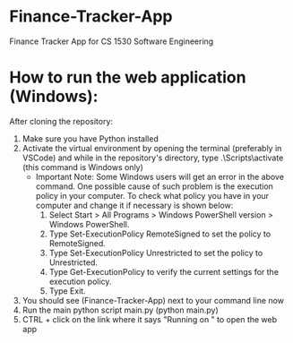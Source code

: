 # Finance-Tracker-App
Finance Tracker App for CS 1530 Software Engineering

# How to run the web application (Windows):

After cloning the repository:

1. Make sure you have Python installed
2. Activate the virtual environment by opening the terminal (preferably in VSCode) and while in the repository's directory, type .\Scripts\activate (this command is Windows only)
    * Important Note: Some Windows users will get an error in the above command. One possible cause of such problem is the execution policy in your computer. To check what policy you have in your computer and change it if necessary is shown below:
        1. Select Start > All Programs > Windows PowerShell version > Windows PowerShell.
        2. Type Set-ExecutionPolicy RemoteSigned to set the policy to RemoteSigned.
        3. Type Set-ExecutionPolicy Unrestricted to set the policy to Unrestricted.
        4. Type Get-ExecutionPolicy to verify the current settings for the execution policy.
        5. Type Exit.
3. You should see (Finance-Tracker-App) next to your command line now
4. Run the main python script main.py (python main.py)
5. CTRL + click on the link where it says "Running on <link>" to open the web app
